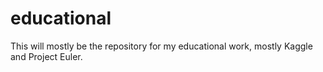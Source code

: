 # educational

This will mostly be the repository for my educational work, mostly Kaggle and Project Euler.
